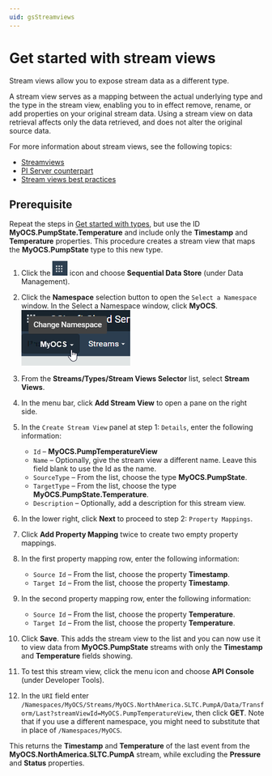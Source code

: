 ```yaml
---
uid: gsStreamviews
---
```


# Get started with stream views

Stream views allow you to expose stream data as a different type. 

A stream view serves as a mapping between the actual underlying type and the type in the stream view, enabling you to in effect remove, rename, or add properties on your original stream data. 
Using a stream view on data retrieval affects only the data retrieved, and does not alter the original source data.
 
For more information about stream views, see the following topics:

- [Streamviews](xref:ccStreamviews)
- [PI Server counterpart](xref:ccStreamviews#streamviews-pi-server)
- [Stream views best practices](xref:ccStreamviews#streamviews-bestpractices)

## Prerequisite


Repeat the steps in [Get started with types](xref:gsTypes), but use the ID **MyOCS.PumpState.Temperature** and include only the **Timestamp** and **Temperature** properties. This procedure creates a stream view that maps the **MyOCS.PumpState** type to this new type.


1. Click the ![Menu icon](images/menu-icon.png) icon and choose **Sequential Data Store** (under Data Management).

1. Click the **Namespace** selection button to open the `Select a Namespace` window. In the Select a Namespace window, click **MyOCS**. 
     ![Namespace list](images/sds-gs-namespace.png)

1. From the **Streams/Types/Stream Views Selector** list, select **Stream Views**.

1. In the menu bar, click **Add Stream View** to open a pane on the right side.


1. In the `Create Stream View` panel at step 1: `Details`, enter the following information:

   - `Id` &ndash; **MyOCS.PumpTemperatureView**
   - `Name` &ndash; Optionally, give the stream view a different name. Leave this field blank to use the Id as the name.
   - `SourceType` &ndash; From the list, choose the type **MyOCS.PumpState**.
   - `TargetType` &ndash; From the list, choose the type **MyOCS.PumpState.Temperature**.
   - `Description` &ndash; Optionally, add a description for this stream view.

1. In the lower right, click **Next** to proceed to step 2: `Property Mappings`.

1. Click **Add Property Mapping** twice to create two empty property mappings.


1. In the first property mapping row, enter the following information:

   - `Source Id` &ndash; From the list, choose the property **Timestamp**.
   - `Target Id` &ndash; From the list, choose the property **Timestamp**.

1. In the second property mapping row, enter the following information:

   - `Source Id` &ndash; From the list, choose the property **Temperature**.
   - `Target Id` &ndash; From the list, choose the property **Temperature**.

1. Click **Save**. This adds the stream view to the list and you can now use it to view data from **MyOCS.PumpState** streams with only the **Timestamp** and **Temperature** fields showing.

1. To test this stream view, click the menu icon and choose **API Console** (under Developer Tools).

1. In the `URI` field enter `/Namespaces/MyOCS/Streams/MyOCS.NorthAmerica.SLTC.PumpA/Data/Transform/Last?streamViewId=MyOCS.PumpTemperatureView`, then click **GET**. Note that if you use a different namespace, you might need to substitute that in place of `/Namespaces/MyOCS`.

This returns the **Timestamp** and **Temperature** of the last event from the **MyOCS.NorthAmerica.SLTC.PumpA** stream, while excluding the **Pressure** and **Status** properties.
